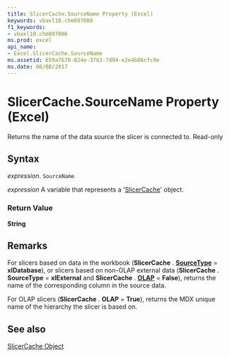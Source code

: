 ```yaml
---
title: SlicerCache.SourceName Property (Excel)
keywords: vbaxl10.chm897086
f1_keywords:
- vbaxl10.chm897086
ms.prod: excel
api_name:
- Excel.SlicerCache.SourceName
ms.assetid: 659a7670-024e-3763-7d94-e2e4b86cfc9e
ms.date: 06/08/2017
---
```



# SlicerCache.SourceName Property (Excel)

Returns the name of the data source the slicer is connected to. Read-only


## Syntax

 _expression_. `SourceName`

 _expression_ A variable that represents a '[SlicerCache](Excel.SlicerCache.md)' object.


### Return Value

 **String**


## Remarks

For slicers based on data in the workbook (**SlicerCache** . **[SourceType](Excel.SlicerCache.SourceType.md)** = **xlDatabase**), or slicers based on non-OLAP external data (**SlicerCache** . **SourceType** = **xlExternal** and **SlicerCache** . **[OLAP](Excel.SlicerCache.OLAP.md)** = **False**), returns the name of the corresponding column in the source data.

For OLAP slicers (**SlicerCache** . **OLAP** = **True**), returns the MDX unique name of the hierarchy the slicer is based on.


## See also


[SlicerCache Object](Excel.SlicerCache.md)

